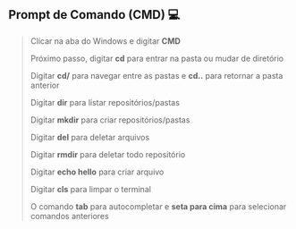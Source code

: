 ## Prompt de Comando (CMD) :computer:

> Clicar na aba do Windows e digitar **CMD** 
>
> Próximo passo, digitar **cd** para entrar na pasta ou mudar de diretório
>
> Digitar **cd/** para navegar entre as pastas e **cd..** para retornar a pasta anterior
>
> Digitar **dir** para listar repositórios/pastas
>
> Digitar **mkdir** para criar repositórios/pastas
>
> Digitar **del** para deletar arquivos
>
> Digitar **rmdir** para deletar todo repositório 
>
> Digitar **echo hello** para criar arquivo
>
> Digitar **cls** para limpar o terminal 
>
> O comando **tab** para autocompletar e **seta para cima** para selecionar comandos anteriores
>
> 
>
> 
>
> 
>
> 
